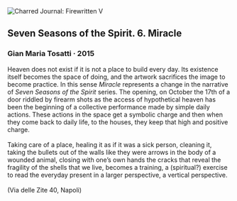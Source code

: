 <div class="artwork-of-the-day">
  <div class="container">
    <div class="img-wrapper">
      <img
        src="https://uploads3.wikiart.org/00318/images/gian-maria-tosatti/dsc-0429.jpg"
        alt="Charred Journal: Firewritten V" />
    </div>
    <div class="artwork-detail">
      <div class="artwork-origin"> 
        <h2 class="artwork-name">Seven Seasons of the Spirit. 6. Miracle</h2>
        <h3 class="artist">
          Gian Maria Tosatti
                    ·  2015
        </h3>
      </div>
      <p class="description">
        <span class="artwork-description-text ng-binding" ng-bind-html="viewModel.ArtworkOfTheDay.Description | unsafe">Heaven does not exist if it is not a place to build every day. Its existence itself becomes the space of doing, and the artwork sacrifices the image to become practice. In this sense <i>Miracle</i> represents a change in the narrative of <i>Seven Seasons of the Spirit</i> series. The opening, on October the 17th of a door riddled by firearm shots as the access of hypothetical heaven has been the beginning of a collective performance made by simple daily actions. These actions in the space get a symbolic charge and then when they come back to daily life, to the houses, they keep that high and positive charge.<br><br>Taking care of a place, healing it as if it was a sick person, cleaning it, taking the bullets out of the walls like they were arrows in the body of a wounded animal, closing with one’s own hands the cracks that reveal the fragility of the shells that we live, becomes a training, a (spiritual?) exercise to read the everyday present in a larger perspective, a vertical perspective.<br><br>(Via delle Zite 40, Napoli)</span>
                        <div class="text-shadow-container" ng-show="showShadow" style=""></div>
      </p>
    </div>
  </div>

</div>
